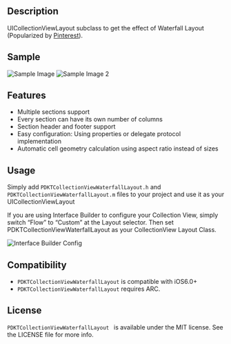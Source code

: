 ## Description

UICollectionViewLayout subclass to get the effect of Waterfall Layout (Popularized by [Pinterest](http://www.pinterest.com/)).

## Sample

![Sample Image](https://raw.github.com/Produkt/PDKTCollectionViewWaterfallLayout/master/readme/demopic1.png)
![Sample Image 2](https://raw.github.com/Produkt/PDKTCollectionViewWaterfallLayout/master/readme/demopic2.png)

## Features

- Multiple sections support
- Every section can have its own number of columns
- Section header and footer support
- Easy configuration: Using properties or delegate protocol implementation
- Automatic cell geometry calculation using aspect ratio instead of sizes

## Usage

Simply add ```PDKTCollectionViewWaterfallLayout.h``` and ```PDKTCollectionViewWaterfallLayout.m``` files to your project and use it as your UICollectionViewLayout

If you are using Interface Builder to configure your Collection View, simply switch “Flow” to “Custom” at the Layout selector. Then set PDKTCollectionViewWaterfallLayout as your CollectionView Layout Class.

![Interface Builder Config](https://raw.github.com/Produkt/PDKTCollectionViewWaterfallLayout/master/readme/ibconfig.png)


## Compatibility
- ```PDKTCollectionViewWaterfallLayout``` is compatible with iOS6.0+
- ```PDKTCollectionViewWaterfallLayout``` requires ARC.

## License
`PDKTCollectionViewWaterfallLayout ` is available under the MIT license. See the LICENSE file for more info.
